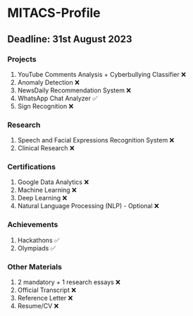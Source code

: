 # MITACS-Profile
## Deadline: 31st August 2023
### Projects
1. YouTube Comments Analysis + Cyberbullying Classifier ❌
2. Anomaly Detection ❌
3. NewsDaily Recommendation System ❌
4. WhatsApp Chat Analyzer ✅
5. Sign Recognition ❌

### Research
1. Speech and Facial Expressions Recognition System ❌
2. Clinical Research ❌

### Certifications
1. Google Data Analytics ❌
2. Machine Learning ❌
3. Deep Learning ❌
4. Natural Language Processing (NLP) - Optional ❌

### Achievements
1. Hackathons ✅
2. Olympiads ✅

### Other Materials 
1. 2 mandatory + 1 research essays ❌️  
2. Official Transcript ❌️  
3. Reference Letter ❌️  
4. Resume/CV ❌️  

